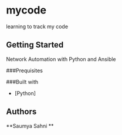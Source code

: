 # mycode
learning to track my code

## Getting Started
Network Automation with Python and Ansible

###Prequisites

###Built with
* [Python]

## Authors
**Saumya Sahni **
